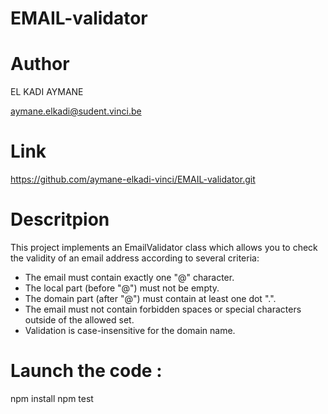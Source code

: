 # EMAIL-validator

# Author
EL KADI AYMANE

aymane.elkadi@sudent.vinci.be

# Link
https://github.com/aymane-elkadi-vinci/EMAIL-validator.git

# Descritpion
This project implements an EmailValidator class which allows you to check the validity of an email address according to several criteria:

- The email must contain exactly one "@" character.
- The local part (before "@") must not be empty.
- The domain part (after "@") must contain at least one dot ".".
- The email must not contain forbidden spaces or special characters outside of the allowed set.
- Validation is case-insensitive for the domain name.

# Launch the code : 
npm install
npm test